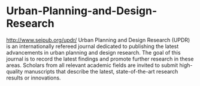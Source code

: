 Urban-Planning-and-Design-Research
==================================

http://www.seipub.org/updr/
Urban Planning and Design Research (UPDR) is an internationally refereed journal dedicated to publishing the latest advancements in urban planning and design research. The goal of this journal is to record the latest findings and promote further research in these areas. Scholars from all relevant academic fields are invited to submit high-quality manuscripts that describe the latest, state-of-the-art research results or innovations.
